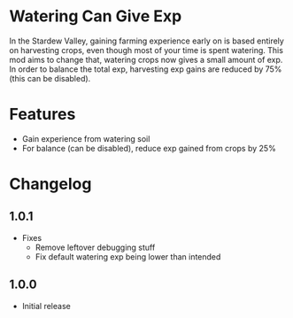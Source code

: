 # Watering Can Give Exp

In the Stardew Valley, gaining farming experience early on is based entirely on harvesting crops, even though most of your time is spent watering. This mod aims to change that, watering crops now gives a small amount of exp. In order to balance the total exp, harvesting exp gains are reduced by 75% (this can be disabled).

# Features

* Gain experience from watering soil
* For balance (can be disabled), reduce exp gained from crops by 25%

# Changelog


## 1.0.1

* Fixes
	* Remove leftover debugging stuff
	* Fix default watering exp being lower than intended

## 1.0.0

* Initial release

